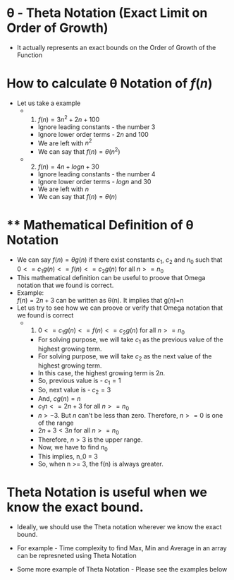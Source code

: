 # θ - Theta Notation (Exact Limit on Order of Growth)
- It actually represents an exact bounds on the Order of Growth of the Function

# **How to calculate θ Notation of $f(n)$**
- Let us take a example  
  - 1. $f(n) = 3n^2 + 2n + 100$
    - Ignore leading constants - the number 3
    - Ignore lower order terms - $2n$ and $100$
    - We are left with $n^2$
    - We can say that $f(n)=θ(n^2)$

  - 2. $f(n) = 4n + logn + 30$
    - Ignore leading constants - the number 4
    - Ignore lower order terms - $logn$ and $30$
    - We are left with $n$
    - We can say that $f(n)=θ(n)$  

# ** Mathematical Definition of θ Notation 
- We can say $f(n) = θg(n)$ if there exist constants $c_1$, $c_2$ and $n_0$ such that    
  $0<=c_1 g(n)<=f(n)<=c_2 g(n)$ for all $n >= n_0$
- This mathematical definition can be useful to proove that Omega notation that we found is correct.
- Example:  
  $f(n)=2n+3$ can be written as θ(n). It implies that g(n)=n
- Let us try to see how we can proove or verify that Omega notation that we found is correct  
  - 1. $0<=c_1 g(n)<=f(n)<=c_2 g(n)$ for all $n >= n_0$
    -  For solving purpose, we will take $c_1$ as the previous value of the highest growing term.
    -  For solving purpose, we will take $c_2$ as the next value of the highest growing term. 
    -  In this case, the highest growing term is $2n$. 
    -  So, previous value is - $c_1=1$
    -  So, next value is - $c_2=3$
    -  And, $cg(n)=n$
    -  $c_1n<=2n+3$ for all $n >= n_0$
    -  $n>-3$. But $n$ can't be less than zero. Therefore, $n>=0$ is one of the range
    -  $2n+3<3n$ for all $n >= n_0$
    -  Therefore, $n>3$ is the upper range.
    -  Now, we have to find $n_0$  
    -  This implies, n_0 = 3
    -  So, when n >= 3, the f(n) is always greater.

# Theta Notation is useful when we know the exact bound.
- Ideally, we should use the Theta notation wherever we know the exact bound.
- For example - Time complexity to find Max, Min and Average in an array can be represneted using Theta Notation

- Some more example of Theta Notation - Please see the examples below
